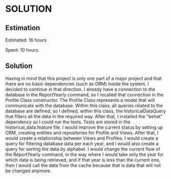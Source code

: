 SOLUTION
========

Estimation
----------
Estimated: 16 hours

Spent: 10 hours


Solution
--------
Having in mind that this project is only one part of a major project and that there are no basic dependencies (such as ORM) inside the system, I decided to continue in that direction.
I already have a connection to the database in the ReportYearly command, so I recalled that connection in the Profile Class constructor.
The Profile Class represents a model that will communicate with the database. Within this class, all queries related to the database are defined, so I defined, within this class, the historicalDataQuery that filters all the data in the required way.
After that, I installed the "behat" dependency so I could run the tests. Tests are stored in the historical_data.feature file.
I would improve the current status by setting up ORM, creating entities and repositories for Profile and Views.
After that, I would create a relationship between Views and Profiles. I would create a query for filtering database data per each year, and I would also create a query for sorting the data by alphabet. 
I would change the current flow of the ReportYearly command, in the way where I would take only the year for which data is being retrieved, and if that year is less than the current one, then I would call the data from the cache because that is data that will not be changed anymore.
